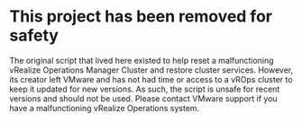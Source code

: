 # This project has been removed for safety

The original script that lived here existed to help reset a malfunctioning vRealize Operations Manager Cluster and restore cluster services. However, its creator left VMware and has not had time or access to a vROps cluster to keep it updated for new versions. As such, the script is unsafe for recent versions and should not be used. Please contact VMware support if you have a malfunctioning vRealize Operations system.
